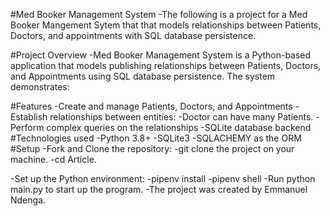 #Med Booker Management System
-The following is a project for a Med Booker Mangement Sytem that that models relationships between Patients, Doctors, and appointments with SQL database persistence.

#Project Overview
-Med Booker Management System is a Python-based application that models publishing relationships between Patients, Doctors, and Appointments using SQL database persistence. The system demonstrates:

#Features
-Create and manage Patients, Doctors, and Appointments
-Establish relationships between entities:
-Doctor  can have many Patients.
-Perform complex queries on the relationships
-SQLite database backend
#Technologies used
-Python 3.8+
-SQLite3
-SQLACHEMY as the ORM
#Setup
-Fork and Clone the repository: -git clone the project on your machine. -cd Article.

-Set up the Python environment: -pipenv install -pipenv shell 
-Run python main.py to start up the program.
-The project was created by Emmanuel Ndenga.